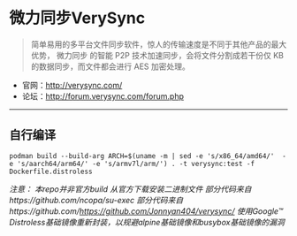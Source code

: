 # 微力同步VerySync

 > 简单易用的多平台文件同步软件，惊人的传输速度是不同于其他产品的最大优势， 微力同步 的智能 P2P 技术加速同步，会将文件分割成若干份仅 KB 的数据同步，而文件都会进行 AES 加密处理。
  - 官网：http://verysync.com/
  - 论坛：http://forum.verysync.com/forum.php

---
## 自行编译
`podman build --build-arg ARCH=$(uname -m | sed -e 's/x86_64/amd64/'  -e 's/aarch64/arm64/' -e 's/armv7l/arm/') . -t verysync:test -f Dockerfile.distroless`

*注意：*
*本repo并非官方build*
*从官方下载安装二进制文件*
*部分代码来自https://github.com/ncopa/su-exec*
*部分代码来自https://github.com/https://github.com/Jonnyan404/verysync/*
*使用Google™ Distroless基础镜像重新封装，以规避alpine基础镜像和busybox基础镜像的漏洞*
